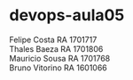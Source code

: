 # devops-aula05
Felipe Costa RA 1701717\
Thales Baeza RA 1701806\
Mauricio Sousa RA 1701768\
Bruno Vitorino RA 1601066
